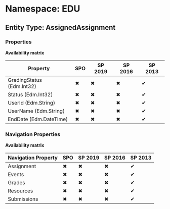 # Namespace: EDU
## Entity Type: AssignedAssignment

### Properties

**Availability matrix**

Property | SPO | SP 2019 | SP 2016 | SP 2013
----------|-----|---------|---------|--------
GradingStatus (Edm.Int32) | ✖ | ✖ | ✖ | ✔
Status (Edm.Int32) | ✖ | ✖ | ✖ | ✔
UserId (Edm.String) | ✖ | ✖ | ✖ | ✔
UserName (Edm.String) | ✖ | ✖ | ✖ | ✔
EndDate (Edm.DateTime) | ✖ | ✖ | ✖ | ✔

### Navigation Properties

**Availability matrix**

Navigation Property | SPO | SP 2019 | SP 2016 | SP 2013
----------|-----|---------|---------|--------
Assignment | ✖ | ✖ | ✖ | ✔
Events | ✖ | ✖ | ✖ | ✔
Grades | ✖ | ✖ | ✖ | ✔
Resources | ✖ | ✖ | ✖ | ✔
Submissions | ✖ | ✖ | ✖ | ✔
